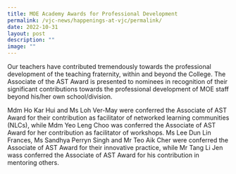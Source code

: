 ```yaml
---
title: MOE Academy Awards for Professional Development
permalink: /vjc-news/happenings-at-vjc/permalink/
date: 2022-10-31
layout: post
description: ""
image: ""
---
```

Our teachers have contributed tremendously towards the professional development of the teaching fraternity, within and beyond the College. The Associate of the AST Award is presented to nominees in recognition of their significant contributions towards the professional development of MOE staff beyond his/her own school/division.

Mdm Ho Kar Hui and Ms Loh Ver-May were conferred the Associate of AST Award for their contribution as facilitator of networked learning communities (NLCs), while Mdm Yeo Leng Choo was conferred the Associate of AST Award for her contribution as facilitator of workshops. Ms Lee Dun Lin Frances, Ms Sandhya Perryn Singh and Mr Teo Aik Cher were conferred the Associate of AST Award for their innovative practice, while Mr Tang Li Jen wass conferred the Associate of AST Award for his contribution in mentoring others.
